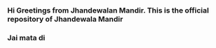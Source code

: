### Hi Greetings from Jhandewalan Mandir. This is the official repository of Jhandewala Mandir
### Jai mata di
